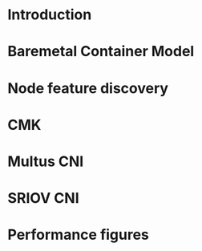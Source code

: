# Introduction

# Baremetal Container Model

# Node feature discovery

# CMK

# Multus CNI

# SRIOV CNI

# Performance figures
